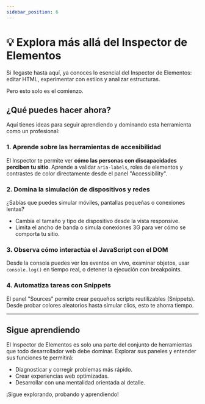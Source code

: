 ```yaml
---
sidebar_position: 6
---
```


# 💡 Explora más allá del Inspector de Elementos

Si llegaste hasta aquí, ya conoces lo esencial del Inspector de Elementos: editar HTML, experimentar con estilos y analizar estructuras.

Pero esto solo es el comienzo.

## ¿Qué puedes hacer ahora?

Aquí tienes ideas para seguir aprendiendo y dominando esta herramienta como un profesional:

### 1. Aprende sobre las **herramientas de accesibilidad**

El Inspector te permite ver **cómo las personas con discapacidades perciben tu sitio**. Aprende a validar `aria-labels`, roles de elementos y contrastes de color directamente desde el panel "Accessibility".

### 2. Domina la **simulación de dispositivos y redes**

¿Sabías que puedes simular móviles, pantallas pequeñas o conexiones lentas?

- Cambia el tamaño y tipo de dispositivo desde la vista responsive.
- Limita el ancho de banda o simula conexiones 3G para ver cómo se comporta tu sitio.

### 3. Observa cómo **interactúa el JavaScript con el DOM**

Desde la consola puedes ver los eventos en vivo, examinar objetos, usar `console.log()` en tiempo real, o detener la ejecución con breakpoints.

### 4. Automatiza tareas con Snippets

El panel "Sources" permite crear pequeños scripts reutilizables (Snippets). Desde probar colores aleatorios hasta simular clics, esto te ahorra tiempo.

---

## Sigue aprendiendo

El Inspector de Elementos es solo una parte del conjunto de herramientas que todo desarrollador web debe dominar. Explorar sus paneles y entender sus funciones te permitirá:

- Diagnosticar y corregir problemas más rápido.
- Crear experiencias web optimizadas.
- Desarrollar con una mentalidad orientada al detalle.

¡Sigue explorando, probando y aprendiendo!
